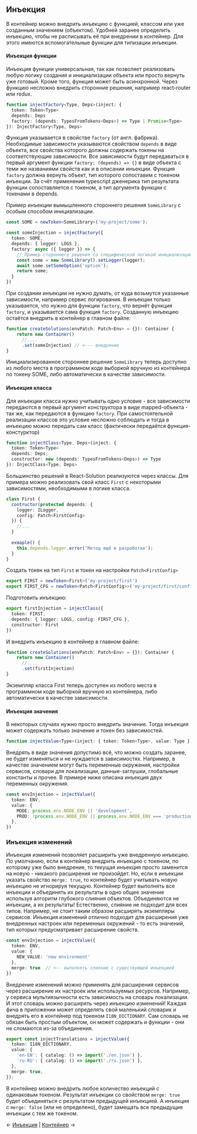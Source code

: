 ## Инъекция

В контейнер можно внедрить инъекцию с функцией, классом или уже созданным значением (объектом). Удобней заранее определить инъекцию, чтобы не расписывать её при внедрении в контейнер. Для этого имеются вспомогательные функции для типизации инъекции.
#### Инъекция функции

Инъекция функции универсальная, так как позволяет реализовать любую логику создания и инициализации объекта или просто вернуть уже готовый. Кроме того, функция может быть асинхронной. Через функцию несложно внедрить сторонние решения, например react-router или redux.

```ts
function injectFactory<Type, Deps>(inject: {
  token: Token<Type>
  depends: Deps
  factory: (depends: TypesFromTokens<Deps>) => Type | Promise<Type>
}): InjectFactory<Type, Deps>
```

Функция указывается в свойстве `factory` (от англ. фабрика).  Необходимые зависимости указываются свойством `depends` в виде объекта, все свойства которого должны содержать токены на соответствующие зависимости. Все зависимости будут передаваться в первый аргумент функции `factory: (depends) => {}` в виде объекта с теми же названиями свойств как и в описании инъекции. Функция `factory` должна вернуть объект, тип которого сопоставим с токеном инъекции.  За счёт применения typescript дженерика тип результата функции сопоставляется с токеном, а тип аргумента функции с токенами в depends. 

Пример инъекции вымышленного стороннего решения `SomeLibrary` с особым способом инициализации. 

```ts
const SOME = newToken<SomeLibrary>('my-project/some');

const someInjection = injectFactory({
  token: SOME,
  depends: { logger: LOGS },
  factory: async ({ logger }) => {
    // Пример стороннего решения со специфической логикой инициализации
    const some = new SomeLibrary().setLogger(logger);
	await some.setSomeOption('option');		
	return some;
  }
})

```

При создании инъекции не нужно думать, от куда возьмутся указанные зависимости, например сервис логирования. В инъекции только указывается, что нужно для функции `factory`, что вернёт функция `factory`, и указывается сама функция `factory`. Созданную инъекцию остаётся внедрить в контейнер в главном файле:

```ts
function createSolutions(envPatch: Patch<Env> = {}): Container {
    return new Container() 
      //....
      .set(someInjection) // <--- внедрение
}
```

Инициализированное стороннее решение `SomeLibrary` теперь доступно из любого места в программном коде выборкой вручную из контейнера по токену SOME, либо автоматически в качестве зависимости.
#### Инъекция класса

Для инъекции класса нужно учитывать одно условие - все зависимости передаются в первый аргумент конструктора в виде mapped-объекта - так же, как передаются в функцию `factory`. При самостоятельной реализации классов это условие несложно соблюдать и тогда в инъекцию можно передать сам класс (фактически передаётся функция-констурктор)

```ts
function injectClass<Type, Deps>(inject: {
  token: Token<Type>
  depends: Deps;
  constructor: new (depends: TypesFromTokens<Deps>) => Type
}): InjectClass<Type, Deps>
```

Большинство решений в React-Solution реализуются через классы. Для примера можно реализовать свой класс `First` с некоторыми зависимостями, необходимыми в логике класса.

```ts
class First {
  contructor(protected depends: {
    logger: ILogger,
    config: Patch<FirstConfig>
  }) {
    //...
  }
  
  exmaple() {
    this.depends.logger.error('Метод ещё в разработке');
  }
}
```

Создать токен на тип `First` и токен на настройки `Patch<FirstConfig>`

```ts
export FIRST = newToken<First>('my-project/first')
export FIRST_CFG = newToken<Patch<FirstConfig>>('my-project/first/config')
```

Подготовить инъекцию:

```ts
export firstInjection = injectClass({
  token: FIRST,
  depends: { logger: LOGS, config: FIRST_CFG },
  constructor: First
})
```

И внедрить инъекцию в контейнер в главном файле:

```ts
function createSolutions(envPatch: Patch<Env> = {}): Container {
    return new Container() 
      //....
      .set(firstInjection)
}
```

Экземпляр класса First теперь доступен из любого места в программном коде выборкой вручную из контейнера, либо автоматически в качестве зависимости.
#### Инъекция значения

В некоторых случаях нужно просто внедрить значение. Тогда инъекция может содержать только значение и токен без зависимостей.

```ts
function injectValue<Type>(inject: { token: Token<Type>, value: Type }): InjectValue<Type>
```

 Внедрять в виде значения допустимо всё, что можно создать заранее, не будет изменяться и не нуждается в зависимостях. Например, в качестве значением могут быть переменные окружения, настройки сервисов, словари для локализации, данные-заглушки, глобальные константы и прочее. В примере ниже описана инъекция двух переменных окружения.

```ts
const envInjection = injectValue({  
  token: ENV,  
  value: {  
    MODE: process.env.NODE_ENV || 'development',  
    PROD: !process.env.NODE_ENV || process.env.NODE_ENV === 'production', 
  },  
})
```
### Инъекция изменений

Инъекция изменений позволяет расширить уже внедренную инъекцию. По умолчанию, если в контейнер внедрить инъекцию с токеном, по которому уже было внедрение, то текущая инъекция просто заменится на новую - никакого расширения не произойдет. Но, если в инъекции указать свойство `merge: true`, то контейнер будет учитывать новую инъекцию не игнорируя текущую. Контейнер будет выполнять все инъекции и объединять их результаты в одно общее значение используя алгоритм глубокого слияния объектов. Объединяются не инъекции, а их результаты! Естественно, слияние не подходит для всех типов. Например, не стоит таким образом расширять экземпляры сервисов. Инъекция изменений отлично подходит для расширения уже внедренных настроек или переменных окружений - то есть значений, тип которых предусматривает расширение свойств.

```ts
const envInjection = injectValue({  
  token: ENV,  
  value: {  
    NEW_VALUE: 'new environment' 
  },
  merge: true  // <-- выполнять слияние с существующей инъекцией
})
```

Внедрение изменений можно применять для расширения сервисов через расширение их настроек или используемых ресурсов.  Например, у сервиса мультиязычности есть зависимость на словарь локализации. И этот словарь можно расширять через инъекцию изменений! Каждая фича в приложении может определять свой маленький словарик и внедрять его в контейнер под токеном `I18N_DICTIONARY`. Сам словарь не обязан быть простым объектом, он может содержать и функции - они не сломаются из-за объединения. 

```ts
export const injectTranslations = injectValue({  
  token: I18N_DICTIONARY,  
  value: {  
    'en-EN': { catalog: () => import('./en.json') },  
    'ru-RU': { catalog: () => import('./ru.json') },  
  },  
  merge: true,  
});
```

В контейнер можно внедрить любое количество инъекций с одинаковым токеном. Результат инъекции со свойством `merge: true` будет объединяться с результатом предыдущей инъекцией. А инъекция с `merge: false` (или не определено), будет замещать все предыдущие инъекции с тем же токеном.

← [Инъекция](dependency_management/injection.md) | [Контейнер](dependency_management/di_container.md) →
